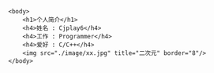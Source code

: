 <html>
	<head>
		<meta charset="utf-8">
		<meta lang="en">
		<title>简历</title>
	</head>
 
    <body>
		<h1>个人简介</h1>
		<h4>姓名 : Cjplay6</h4>
		<h4>工作 : Programmer</h4>
		<h4>爱好 : C/C++</h4>
		<img src="./image/xx.jpg" title="二次元" border="8"/>
    </body>
</html>
